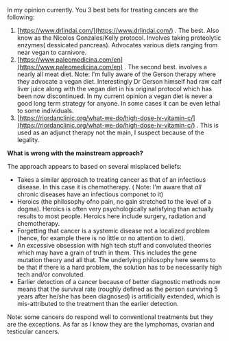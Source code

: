 In my opinion currently. You 3 best bets for treating cancers are the following:

1) [https://www.drlindai.com/](https://www.drlindai.com/) . The best. Also know as the Nicolos Gonzales/Kelly protocol. Involves taking proteolytic enzymes( dessicated pancreas). Advocates various diets ranging from near vegan to carnivore.
2) [https://www.paleomedicina.com/en](https://www.paleomedicina.com/en) . The second best. involves a nearly all meat diet. Note: I'm fully aware of the Gerson therapy where they advocate a vegan diet. Interestingly Dr Gerson himself had raw calf liver juice along with the vegan diet in his original protocol which has been now discontinued. In my current opinion a vegan diet is never a good long term strategy for anyone. In some cases it can be even lethal to some individuals.
3) [https://riordanclinic.org/what-we-do/high-dose-iv-vitamin-c/](https://riordanclinic.org/what-we-do/high-dose-iv-vitamin-c/) . This is  used as an adjunct therapy not the main, I suspect because of the legality.


<strong>What is wrong with the mainstream approach?</strong>


The approach appears to based on several misplaced beliefs:
- Takes a similar approach to treating cancer as that of an infectious disease. In this case it is chemotherapy. ( Note: I'm aware that _all_ chronic diseases have an infectious componet to it)
- Heroics (the philosophy ofno pain, no gain stretched to the level of a dogma). Heroics is often very psychologically satisfying than actually results to most people. Heroics here include surgery, radiation and chemotherapy.
- Forgetting that cancer is a systemic disease not a localized problem (hence, for example there is no little or no attention to diet).
- An excessive obsession with high tech stuff and convoluted theories which may have a grain of truth in them. This includes the gene mutation theory and all that. The underlying philosophy here seems to be that if there is a hard problem, the solution has to be necessarily high tech and/or convoluted.
- Earlier detection of a cancer because of better diagnostic methods now means that the survival rate (roughly defined as the person surviving 5 years after he/she has been diagnosed) is artificially extended, which is mis-attributed to the treatment than the earlier detection.

Note: some cancers do respond well to conventional treatments but they are the exceptions. As far as I know they are the lymphomas, ovarian and testicular cancers.
